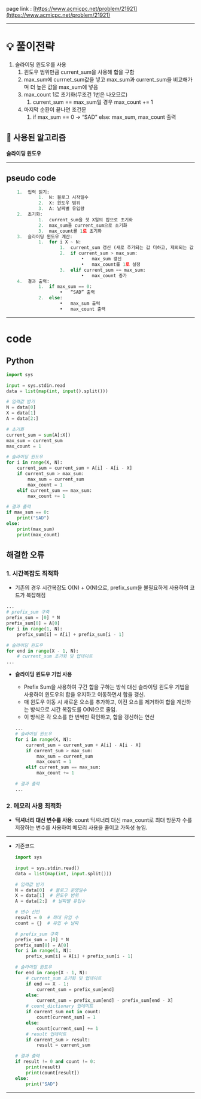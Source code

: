 
page link : [https://www.acmicpc.net/problem/21921](https://www.acmicpc.net/problem/21921)

---

# 💡 풀이전략

1. 슬라이딩 윈도우를 사용
    1. 윈도우 범위만큼 current_sum을 사용해 합을 구함
    2. max_sum에 currnet_sum값을 넣고 max_sum과 current_sum을 비교해가며 더 높은 값을 max_sum에 넣음
    3. max_count 1로 초기화(무조건 1번은 나오므로)
        1. current_sum == max_sum일 경우 max_count += 1
    4. 마지막 순환이 끝나면 조건문
        1. if max_sum == 0 → “SAD”
        else: max_sum, max_count 출력

## 🎨 사용된 알고리즘

**슬라이딩 윈도우**

---

## pseudo code

```python
	1.	입력 읽기:
			1.	N: 블로그 시작일수
			2.	X: 윈도우 범위
			3.	A: 날짜별 유입량
	2.	초기화:
			1.	current_sum을 첫 X일의 합으로 초기화
			2.	max_sum을 current_sum으로 초기화
			3.	max_count를 1로 초기화
	3.	슬라이딩 윈도우 계산:
			1.	for i X ~ N:
					1.	current_sum 갱신 (새로 추가되는 값 더하고, 제외되는 값 뺌)
					2.	if current_sum > max_sum:
							•	max_sum 갱신
							•	max_count를 1로 설정
					3.	elif current_sum == max_sum:
							•	max_count 증가
	4.	결과 출력:
			1.	if max_sum == 0:
					•	“SAD” 출력
			2.	else:
					•	max_sum 출력
					•	max_count 출력
```

---

# code

## Python

```python
import sys

input = sys.stdin.read
data = list(map(int, input().split()))

# 입력값 받기
N = data[0]
X = data[1]
A = data[2:]

# 초기화
current_sum = sum(A[:X])
max_sum = current_sum
max_count = 1

# 슬라이딩 윈도우
for i in range(X, N):
    current_sum = current_sum + A[i] - A[i - X]
    if current_sum > max_sum:
        max_sum = current_sum
        max_count = 1
    elif current_sum == max_sum:
        max_count += 1

# 결과 출력
if max_sum == 0:
    print("SAD")
else:
    print(max_sum)
    print(max_count)
```

## 해결한 오류

### 1. 시간복잡도 최적화

- 기존의 경우 시간복잡도 O(N) + O(N)으로, prefix_sum을 불필요하게 사용하여 코드가 복잡해짐

```python
...
# prefix_sum 구축
prefix_sum = [0] * N
prefix_sum[0] = A[0]
for i in range(1, N):
    prefix_sum[i] = A[i] + prefix_sum[i - 1]

# 슬라이딩 윈도우
for end in range(X - 1, N):
    # current_sum 초기화 및 업데이트
...
```

- **슬라이딩 윈도우 기법 사용**
    - Prefix Sum을 사용하여 구간 합을 구하는 방식 대신 슬라이딩 윈도우 기법을 사용하여 윈도우의 합을 유지하고 이동하면서 합을 갱신.
    - 매 윈도우 이동 시 새로운 요소를 추가하고, 이전 요소를 제거하여 합을 계산하는 방식으로 시간 복잡도를 O(N)으로 줄임.
    - 이 방식은 각 요소를 한 번씩만 확인하고, 합을 갱신하는 연산
    
    ```python
    ...
    # 슬라이딩 윈도우
    for i in range(X, N):
        current_sum = current_sum + A[i] - A[i - X]
        if current_sum > max_sum:
            max_sum = current_sum
            max_count = 1
        elif current_sum == max_sum:
            max_count += 1
    
    # 결과 출력
    ...
    
    ```
    

### 2. 메모리 사용 최적화

- **딕셔너리 대신 변수를 사용**: count 딕셔너리 대신 max_count로 최대 방문자 수를 저장하는 변수를 사용하여 메모리 사용을 줄이고 가독성 높임.

---

- 기존코드
    
    ```python
    import sys
    
    input = sys.stdin.read()
    data = list(map(int, input.split()))
    
    # 입력값 받기
    N = data[0]  # 블로그 운영일수
    X = data[1]  # 윈도우 범위 
    A = data[2:]  # 날짜별 유입수
    
    # 변수 선언
    result = 0  # 최대 유입 수
    count = {}  # 유입 수 날짜
    
    # prefix_sum 구축
    prefix_sum = [0] * N
    prefix_sum[0] = A[0]
    for i in range(1, N):
        prefix_sum[i] = A[i] + prefix_sum[i - 1]
    
    # 슬라이딩 윈도우
    for end in range(X - 1, N):
        # current_sum 초기화 및 업데이트
        if end == X - 1:
            current_sum = prefix_sum[end]
        else:
            current_sum = prefix_sum[end] - prefix_sum[end - X]
        # count_dictionary 업데이트    
        if current_sum not in count:
            count[current_sum] = 1
        else:
            count[current_sum] += 1
        # result 업데이트    
        if current_sum > result:
            result = current_sum
    
    # 결과 출력
    if result != 0 and count != 0:
        print(result)
        print(count[result])
    else:
        print("SAD")
    
    ```
    

---

